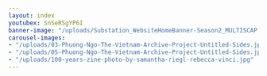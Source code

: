 ```yaml
---
layout: index
youtubex: SnSeRSgYP6I
banner-image: "/uploads/Substation_WebsiteHomeBanner-Season2_MULTISCAP.gif"
carousel-images:
- "/uploads/03-Phuong-Ngo-The-Vietnam-Archive-Project-Untitled-Sides.jpg"
- "/uploads/05-Phuong-Ngo-The-Vietnam-Archive-Project-Untitled-Sides.jpg"
- "/uploads/100-years-zine-photo-by-samantha-riegl-rebecca-vinci.jpg"
---
```


